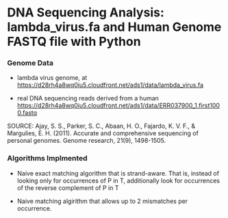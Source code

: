 # DNA Sequencing Analysis: lambda_virus.fa and Human Genome FASTQ file with Python

### Genome Data

* lambda virus genome, at https://d28rh4a8wq0iu5.cloudfront.net/ads1/data/lambda_virus.fa

* real DNA sequencing reads derived from a human https://d28rh4a8wq0iu5.cloudfront.net/ads1/data/ERR037900_1.first1000.fastq

SOURCE: Ajay, S. S., Parker, S. C., Abaan, H. O., Fajardo, K. V. F., & Margulies, E. H. (2011). Accurate and comprehensive sequencing of personal genomes. Genome research, 21(9), 1498-1505. 

### Algorithms Implmented

* Naive exact matching algorithm that is strand-aware. That is, instead of looking only for occurrences of P in T, additionally look for occurrences of the reverse complement of P in T

* Naive matching algirithm that allows up to 2 mismatches per occurrence.
